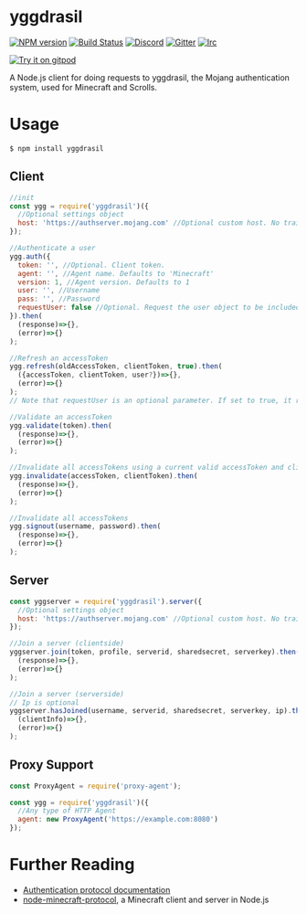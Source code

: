 # yggdrasil
[![NPM version](https://img.shields.io/npm/v/yggdrasil.svg)](http://npmjs.com/package/yggdrasil)
[![Build Status](https://github.com/PrismarineJS/node-yggdrasil/workflows/CI/badge.svg)](https://github.com/PrismarineJS/node-yggdrasil/actions?query=workflow%3A%22CI%22)
[![Discord](https://img.shields.io/badge/chat-on%20discord-brightgreen.svg)](https://discord.gg/GsEFRM8)
[![Gitter](https://img.shields.io/badge/chat-on%20gitter-brightgreen.svg)](https://gitter.im/PrismarineJS/general)
[![Irc](https://img.shields.io/badge/chat-on%20irc-brightgreen.svg)](https://irc.gitter.im/)

[![Try it on gitpod](https://img.shields.io/badge/try-on%20gitpod-brightgreen.svg)](https://gitpod.io/#https://github.com/PrismarineJS/node-yggdrasil)

A Node.js client for doing requests to yggdrasil, the Mojang authentication system, used for Minecraft and Scrolls.

# Usage
    $ npm install yggdrasil

## Client
```js
//init
const ygg = require('yggdrasil')({
  //Optional settings object
  host: 'https://authserver.mojang.com' //Optional custom host. No trailing slash.
});

//Authenticate a user
ygg.auth({
  token: '', //Optional. Client token.
  agent: '', //Agent name. Defaults to 'Minecraft'
  version: 1, //Agent version. Defaults to 1
  user: '', //Username
  pass: '', //Password
  requestUser: false //Optional. Request the user object to be included in response
}).then(
  (response)=>{},
  (error)=>{}
);

//Refresh an accessToken
ygg.refresh(oldAccessToken, clientToken, true).then(
  ({accessToken, clientToken, user?})=>{},
  (error)=>{}
);
// Note that requestUser is an optional parameter. If set to true, it requests the user object from Mojang's authentication servers as well.

//Validate an accessToken
ygg.validate(token).then(
  (response)=>{},
  (error)=>{}
);

//Invalidate all accessTokens using a current valid accessToken and clientToken.
ygg.invalidate(accessToken, clientToken).then(
  (response)=>{},
  (error)=>{}
);

//Invalidate all accessTokens
ygg.signout(username, password).then(
  (response)=>{},
  (error)=>{}
);
```

## Server
```js
const yggserver = require('yggdrasil').server({
  //Optional settings object
  host: 'https://authserver.mojang.com' //Optional custom host. No trailing slash.
});

//Join a server (clientside)
yggserver.join(token, profile, serverid, sharedsecret, serverkey).then(
  (response)=>{},
  (error)=>{}
);

//Join a server (serverside)
// Ip is optional
yggserver.hasJoined(username, serverid, sharedsecret, serverkey, ip).then(
  (clientInfo)=>{},
  (error)=>{}
);
```
## Proxy Support
```js
const ProxyAgent = require('proxy-agent');

const ygg = require('yggdrasil')({
  //Any type of HTTP Agent 
  agent: new ProxyAgent('https://example.com:8080')
});
```

# Further Reading
* [Authentication protocol documentation](http://wiki.vg/Authentication)
* [node-minecraft-protocol](https://github.com/PrismarineJS/node-minecraft-protocol), a Minecraft client and server in Node.js
